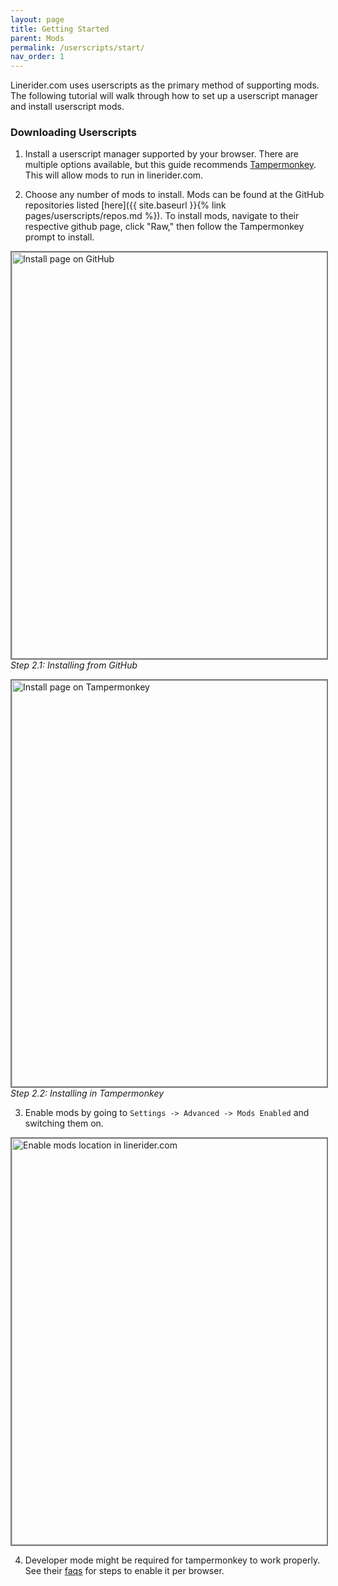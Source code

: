 ```yaml
---
layout: page
title: Getting Started
parent: Mods
permalink: /userscripts/start/
nav_order: 1
---
```


Linerider.com uses userscripts as the primary method of supporting mods. The following tutorial will walk through how to set up a userscript manager and install userscript mods.

### Downloading Userscripts

1) Install a userscript manager supported by your browser. There are multiple options available, but this guide recommends [Tampermonkey](https://www.tampermonkey.net/). This will allow mods to run in linerider.com.

2) Choose any number of mods to install. Mods can be found at the GitHub repositories listed [here]({{ site.baseurl }}{% link pages/userscripts/repos.md %}). To install mods, navigate to their respective github page, click "Raw," then follow the Tampermonkey prompt to install.

<img alt="Install page on GitHub" src="{{site.baseurl}}/assets/mod-install-repo.png" width="650" style="border: 2px solid gray">\
*Step 2.1: Installing from GitHub*

<img alt="Install page on Tampermonkey" src="{{site.baseurl}}/assets/mod-install-page.png" width="650" style="border: 2px solid gray">\
*Step 2.2: Installing in Tampermonkey*

3) Enable mods by going to `Settings -> Advanced -> Mods Enabled` and switching them on.

<img alt="Enable mods location in linerider.com" src="{{site.baseurl}}/assets/mod-enable-setting.png" width="650" style="border: 2px solid gray">

4) Developer mode might be required for tampermonkey to work properly. See their [faqs](https://www.tampermonkey.net/faq.php?locale=en#Q209) for steps to enable it per browser.
